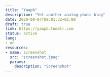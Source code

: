 ```yaml
---
title: "Yaapb"
description: "Yet another analog photo blog"
date: 2020-08-07T09:01:32+02:00
draft: true
link: https://yaapb.tumblr.com
status: active
lang:
- en
resources:
- name: screenshot
  src: "screenshot.jpeg"
  params:
    description: "Screenshot"
---
```

